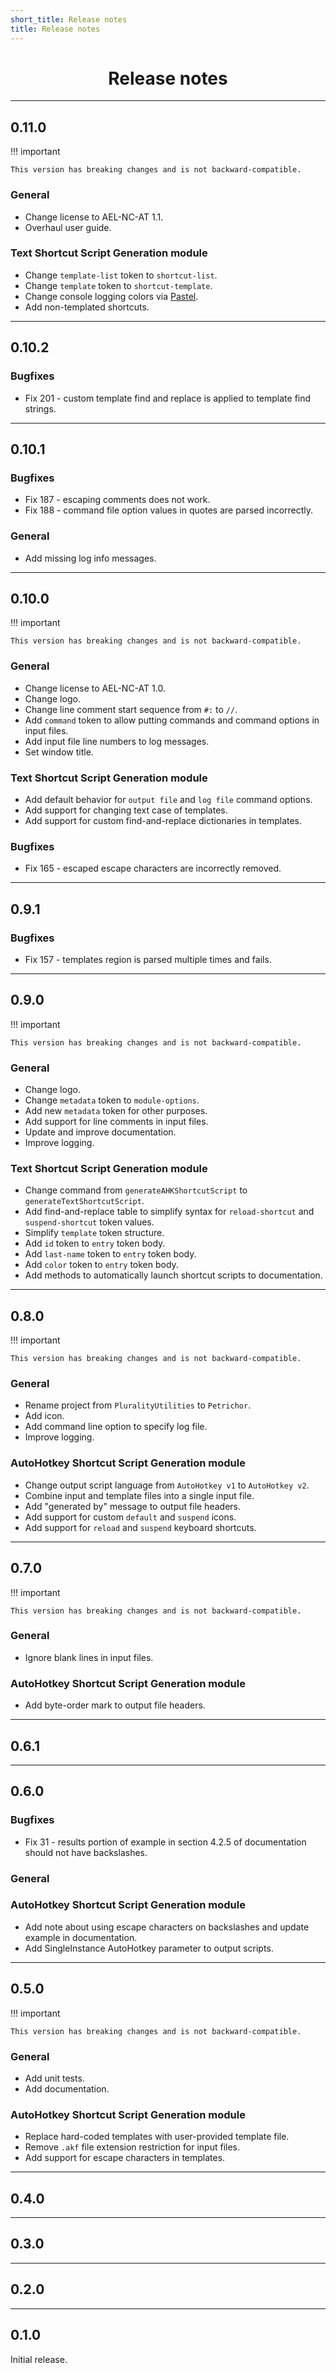```yaml
---
short_title: Release notes
title: Release notes
---
```


<h1 align="center">Release notes</h1>

---
## 0.11.0

!!! important

	This version has breaking changes and is not backward-compatible.

### General
- Change license to AEL-NC-AT 1.1.
- Overhaul user guide.

### Text Shortcut Script Generation module
- Change `template-list` token to `shortcut-list`.
- Change `template` token to `shortcut-template`.
- Change console logging colors via [Pastel](https://github.com/silkfire/Pastel).
- Add non-templated shortcuts.


---
## 0.10.2

### Bugfixes
- Fix 201 - custom template find and replace is applied to template find strings.


---
## 0.10.1

### Bugfixes
- Fix 187 - escaping comments does not work.
- Fix 188 - command file option values in quotes are parsed incorrectly.

### General
- Add missing log info messages.


---
## 0.10.0

!!! important

	This version has breaking changes and is not backward-compatible.

### General
- Change license to AEL-NC-AT 1.0.
- Change logo.
- Change line comment start sequence from `#:` to `//`.
- Add `command` token to allow putting commands and command options in input files.
- Add input file line numbers to log messages.
- Set window title.

### Text Shortcut Script Generation module
- Add default behavior for `output file` and `log file` command options.
- Add support for changing text case of templates.
- Add support for custom find-and-replace dictionaries in templates.

### Bugfixes
- Fix 165 - escaped escape characters are incorrectly removed.


---
## 0.9.1

### Bugfixes
- Fix 157 - templates region is parsed multiple times and fails.


---
## 0.9.0

!!! important

	This version has breaking changes and is not backward-compatible.

### General
- Change logo.
- Change `metadata` token to `module-options`.
- Add new `metadata` token for other purposes.
- Add support for line comments in input files.
- Update and improve documentation.
- Improve logging.

### Text Shortcut Script Generation module
- Change command from `generateAHKShortcutScript` to `generateTextShortcutScript`.
- Add find-and-replace table to simplify syntax for `reload-shortcut` and `suspend-shortcut` token values.
- Simplify `template` token structure.
- Add `id` token to `entry` token body.
- Add `last-name` token to `entry` token body.
- Add `color` token to `entry` token body.
- Add methods to automatically launch shortcut scripts to documentation.


---
## 0.8.0

!!! important

	This version has breaking changes and is not backward-compatible.

### General
- Rename project from `PluralityUtilities` to `Petrichor`.
- Add icon.
- Add command line option to specify log file.
- Improve logging.

### AutoHotkey Shortcut Script Generation module
- Change output script language from `AutoHotkey v1` to `AutoHotkey v2`.
- Combine input and template files into a single input file.
- Add "generated by" message to output file headers.
- Add support for custom `default` and `suspend` icons.
- Add support for `reload` and `suspend` keyboard shortcuts.


---
## 0.7.0

!!! important

	This version has breaking changes and is not backward-compatible.

### General
- Ignore blank lines in input files.

### AutoHotkey Shortcut Script Generation module
- Add byte-order mark to output file headers.


---
## 0.6.1


---
## 0.6.0

### Bugfixes
- Fix 31 - results portion of example in section 4.2.5 of documentation should not have backslashes.

### General

### AutoHotkey Shortcut Script Generation module
- Add note about using escape characters on backslashes and update example in documentation.
- Add SingleInstance AutoHotkey parameter to output scripts.


---
## 0.5.0

!!! important

	This version has breaking changes and is not backward-compatible.

### General
- Add unit tests.
- Add documentation.

### AutoHotkey Shortcut Script Generation module
- Replace hard-coded templates with user-provided template file.
- Remove `.akf` file extension restriction for input files.
- Add support for escape characters in templates.


---
## 0.4.0


---
## 0.3.0


---
## 0.2.0


---
## 0.1.0

Initial release.

